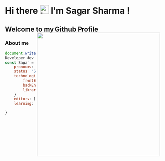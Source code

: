 # Hi there <img src="https://user-images.githubusercontent.com/1303154/88677602-1635ba80-d120-11ea-84d8-d263ba5fc3c0.gif" width="28px" alt="hi"> I'm Sagar Sharma !
## Welcome to my Github Profile <img align='right' src="https://media.giphy.com/media/JKo6P5QyuFkuhLlfVq/giphy.gif" width="400">

### About me 

```js
document.write("Hello World");
Developer dev = new Developer(Sagar Sharma);
const Sagar = {
    pronouns: "he" | "his",
    status: "Student",
    technologies: {
        frontEnd: [HTML, CSS, SASS, Javascript],
        backEnd: [Node.js, Express.js, Mongoose.js, MongoDB],
        libraries: [Bootstrap, JQuery]
    }
    editors: [VS Code, Sublime Text 3, PyCharm],
    learning: [Python]
    
}
```

